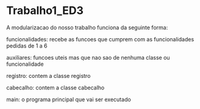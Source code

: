 # Trabalho1_ED3

A modularizacao do nosso trabalho funciona da seguinte forma:

funcionalidades: recebe as funcoes que cumprem com as funcionalidades pedidas de 1 a 6

auxiliares: funcoes uteis mas que nao sao de nenhuma classe ou funcionalidade

registro: contem a classe registro

cabecalho: contem a classe cabecalho

main: o programa principal que vai ser executado
